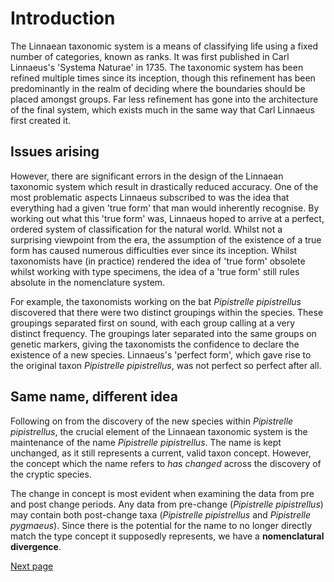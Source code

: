 # Introduction
The Linnaean taxonomic system is a means of classifying life using a fixed number of categories, known as ranks. It was first published in Carl Linnaeus's 'Systema Naturae' in 1735. The taxonomic system has been refined multiple times since its inception, though this refinement has been predominantly in the realm of deciding where the boundaries should be placed amongst groups. Far less refinement has gone into the architecture of the final system, which exists much in the same way that Carl Linnaeus first created it.

## Issues arising
However, there are significant errors in the design of the Linnaean taxonomic system which result in drastically reduced accuracy. One of the most problematic aspects Linnaeus subscribed to was the idea that everything had a given 'true form' that man would inherently recognise. By working out what this 'true form' was, Linnaeus hoped to arrive at a perfect, ordered system of classification for the natural world. Whilst not a surprising viewpoint from the era, the assumption of the existence of a true form has caused numerous difficulties ever since its inception. Whilst taxonomists have (in practice) rendered the idea of 'true form' obsolete whilst working with type specimens, the idea of a 'true form' still rules absolute in the nomenclature system.

For example, the taxonomists working on the bat *Pipistrelle pipistrellus* discovered that there were two distinct groupings within the species. These groupings separated first on sound, with each group calling at a very distinct frequency. The groupings later separated into the same groups on genetic markers, giving the taxonomists the confidence to declare the existence of a new species. Linnaeus's 'perfect form', which gave rise to the original taxon *Pipistrelle pipistrellus*, was not perfect so perfect after all.

## Same name, different idea
Following on from the discovery of the new species within *Pipistrelle pipistrellus*, the crucial element of the Linnaean taxonomic system is the maintenance of the name *Pipistrelle pipistrellus*. The name is kept unchanged, as it still represents a current, valid taxon concept. However, the concept which the name refers to *has changed* across the discovery of the cryptic species.

The change in concept is most evident when examining the data from pre and post change periods. Any data from pre-change (*Pipistrelle pipistrellus*) may contain both post-change taxa (*Pipistrelle pipistrellus* and *Pipistrelle pygmaeus*). Since there is the potential for the name to no longer directly match the type concept it supposedly represents, we have a **nomenclatural divergence**. 

[Next page](./nomenclatural-divergence.md)